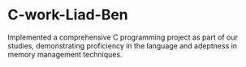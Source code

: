 # C-work-Liad-Ben
Implemented a comprehensive C programming project as part of our studies, demonstrating proficiency in the language and adeptness in memory management techniques.
